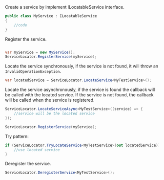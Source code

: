Create a service by implement ILocatableService interface.
```csharp
public class MyService : ILocatableService
{
    //code
}
```

Register the service.
```csharp

var myService = new MyService();
ServiceLocator.RegisterService(myService);
```

Locate the service synchronously, if the service is not found, it will throw an `InvalidOperationException`.
```csharp
var locatedService = ServiceLocator.LocateService<MyTestService>();
```

Locate the service asynchronously, if the service is found the callback will be called with the located service. If the service is not found, the callback will be called when the service is registered.
```csharp
ServiceLocator.LocateServiceAsync<MyTestService>((service) => {
    //service will be the located service
});

ServiceLocator.RegisterService(myService);
```

Try pattern:
```csharp        
if (ServiceLocator.TryLocateService<MyTestService>(out locatedService)) {
    //use located service
}
```

Deregister the service.
```csharp
ServiceLocator.DeregisterService<MyTestService>();
```